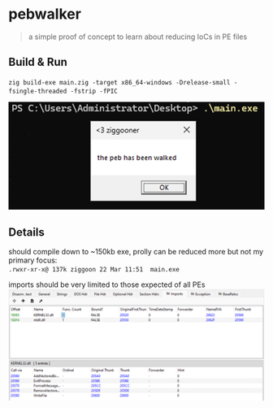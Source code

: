 # pebwalker
> a simple proof of concept to learn about reducing IoCs in PE files

## Build & Run
`zig build-exe main.zig -target x86_64-windows -Drelease-small -fsingle-threaded -fstrip -fPIC`

![execution](./images/exec.png)

## Details
should compile down to ~150kb exe, prolly can be reduced more but not my primary focus: \
`.rwxr-xr-x@ 137k ziggoon 22 Mar 11:51  main.exe`

imports should be very limited to those expected of all PEs
![imports](./images/imports.png)
